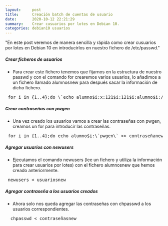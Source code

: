 ```yaml
---
layout:     post
title:      Creación batch de cuentas de usuario
date:       2020-10-12 22:21:29
summary:    Crear cusuarios por lotes en Debian 10.
categories: debian10 usuarios
---
```


"En este post veremos de manera sencilla y rápida como crear cusuarios por lotes en Debian 10 en introducirlos en nuestro fichero de /etc/passwd."

##### Crear ficheros de usuarios

- Para crear este fichero tenemos que fijarnos en la estructura de nuestro passwd y con el comando for crearemos varios usuarios, lo añadimos a un fichero llamado alumnosnew para después sacar la información de dicho fichero.

<pre>
 for i in {1..4};do \`echo alumno$i:x:121$i:121$i:alumno$i:/home/alumno$i:/bin/bash >> alumnosnew\`;done
</pre>

##### Crear contraseñas con pwgen

- Una vez creado los usuarios vamos a crear las contraseñas con pwgen, creamos un for para introducir las contraseñas.

<pre>
 for i in {1..4};do echo alumno$i:\`pwgen\` >> contraseñanew ;done
</pre>

#####  Agregar usuarios con newusers

- Ejecutamos el comando newusers (lee un fichero y utiliza la información para crear usuarios por lotes) con el fichero alumnosnew que hemos creado anteriormente.

<pre>
 newusers < usuariosnew
</pre>
#####  Agregar contraseña a los usuarios creados

- Ahora solo nos queda agregar las contraseñas con chpasswd a los usuarios correspondientes.

<pre>
  chpasswd < contraseñasnew
</pre>


